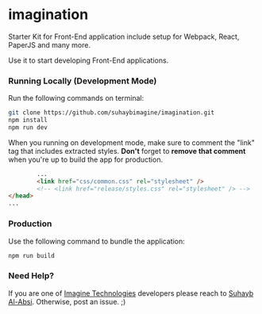 # imagination
Starter Kit for Front-End application include setup for Webpack, React, PaperJS and many more.

Use it to start developing Front-End applications.

### Running Locally (Development Mode)

Run the following commands on terminal:

```sh
git clone https://github.com/suhaybimagine/imagination.git
npm install
npm run dev
```

When you running on development mode, make sure to comment the "link" tag that includes extracted styles. <b>Don't</b> forget to <b>remove that comment</b> when you're up to build the app for production.

```html
        ...
        <link href="css/common.css" rel="stylesheet" />
        <!-- <link href="release/styles.css" rel="stylesheet" /> -->
</head>
...
```

### Production

Use the following command to bundle the application:

```sh
npm run build
```

### Need Help?

If you are one of [Imagine Technologies](http://www.imagine.com.jo) developers please reach to [Suhayb Al-Absi](mailto:suhayb@imagine.com.jo). Otherwise, post an issue. ;)
